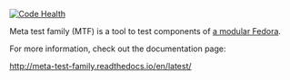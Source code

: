 [![Code Health](https://landscape.io/github/fedora-modularity/meta-test-family/master/landscape.svg?style=flat)](https://landscape.io/github/fedora-modularity/meta-test-family/master)

Meta test family (MTF) is a tool to test components of [a modular Fedora](https://docs.pagure.org/modularity/).

For more information, check out the documentation page:

http://meta-test-family.readthedocs.io/en/latest/
